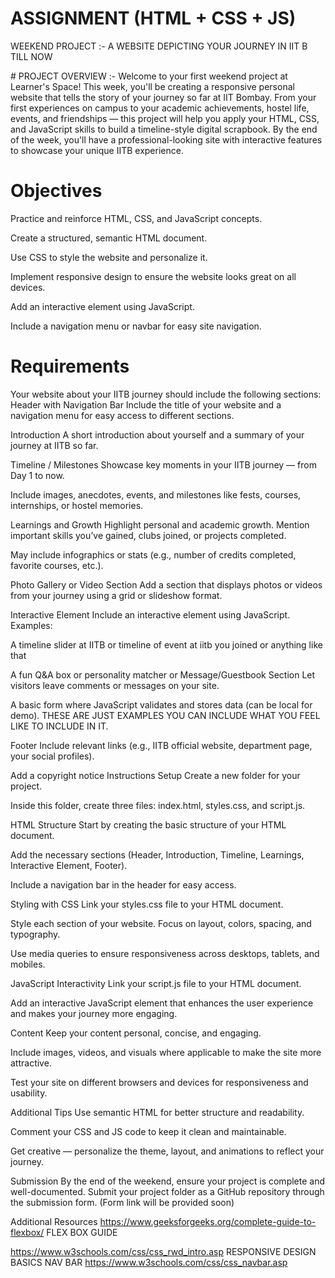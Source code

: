 # ASSIGNMENT (HTML + CSS + JS)

 <p font-size=43>WEEKEND PROJECT :- A WEBSITE DEPICTING YOUR JOURNEY IN IIT B TILL NOW </p>
# PROJECT OVERVIEW :- 
Welcome to your first weekend project at Learner's Space!
This week, you'll be creating a responsive personal website that tells the story of your journey so far at IIT Bombay. From your first experiences on campus to your academic achievements, hostel life, events, and friendships — this project will help you apply your HTML, CSS, and JavaScript skills to build a timeline-style digital scrapbook. By the end of the week, you'll have a professional-looking site with interactive features to showcase your unique IITB experience.

# Objectives
Practice and reinforce HTML, CSS, and JavaScript concepts.


Create a structured, semantic HTML document.


Use CSS to style the website and personalize it.


Implement responsive design to ensure the website looks great on all devices.


Add an interactive element using JavaScript.


Include a navigation menu or navbar for easy site navigation.



# Requirements
Your website about your IITB journey should include the following sections:
Header with Navigation Bar
Include the title of your website and a navigation menu for easy access to different sections.


Introduction
A short introduction about yourself and a summary of your journey at IITB so far.


Timeline / Milestones
Showcase key moments in your IITB journey — from Day 1 to now.


Include images, anecdotes, events, and milestones like fests, courses, internships, or hostel memories.


Learnings and Growth
Highlight personal and academic growth. Mention important skills you’ve gained, clubs joined, or projects completed.


May include infographics or stats (e.g., number of credits completed, favorite courses, etc.).


Photo Gallery or Video Section
Add a section that displays photos or videos from your journey using a grid or slideshow format.


Interactive Element
Include an interactive element using JavaScript. Examples:


A timeline slider at IITB  or  timeline of event at iitb you joined or anything like that 


A fun Q&A box or personality matcher or 
Message/Guestbook Section
Let visitors leave comments or messages on your site.


A basic form where JavaScript validates and stores data (can be local for demo).
 THESE ARE JUST EXAMPLES YOU CAN INCLUDE WHAT YOU FEEL LIKE TO INCLUDE IN IT.





Footer
Include relevant links (e.g., IITB official website, department page, your social profiles).


Add a copyright notice
Instructions
Setup
Create a new folder for your project.


Inside this folder, create three files: index.html, styles.css, and script.js.


HTML Structure
Start by creating the basic structure of your HTML document.


Add the necessary sections (Header, Introduction, Timeline, Learnings, Interactive Element, Footer).


Include a navigation bar in the header for easy access.


Styling with CSS
Link your styles.css file to your HTML document.


Style each section of your website. Focus on layout, colors, spacing, and typography.


Use media queries to ensure responsiveness across desktops, tablets, and mobiles.


JavaScript Interactivity
Link your script.js file to your HTML document.


Add an interactive JavaScript element that enhances the user experience and makes your journey more engaging.


Content
Keep your content personal, concise, and engaging.


Include images, videos, and visuals where applicable to make the site more attractive.


Test your site on different browsers and devices for responsiveness and usability.



Additional Tips
Use semantic HTML for better structure and readability.


Comment your CSS and JS code to keep it clean and maintainable.


Get creative — personalize the theme, layout, and animations to reflect your journey.



Submission
By the end of the weekend, ensure your project is complete and well-documented.
 Submit your project folder as a GitHub repository through the submission form.
 (Form link will be provided soon)

Additional Resources
https://www.geeksforgeeks.org/complete-guide-to-flexbox/ FLEX BOX GUIDE


https://www.w3schools.com/css/css_rwd_intro.asp
RESPONSIVE DESIGN BASICS
NAV BAR https://www.w3schools.com/css/css_navbar.asp	


